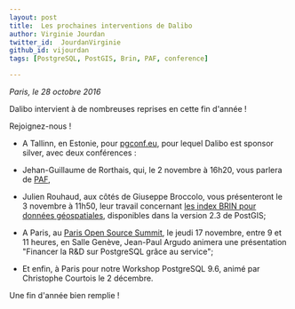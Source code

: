 ```yaml
---
layout: post
title:  Les prochaines interventions de Dalibo 
author: Virginie Jourdan
twitter_id:  JourdanVirginie   
github_id: vijourdan
tags: [PostgreSQL, PostGIS, Brin, PAF, conference]

---
```

*Paris, le 28 octobre 2016*

Dalibo intervient à de nombreuses reprises en cette fin d'année !


<!--MORE-->

Rejoignez-nous !

  * A Tallinn, en Estonie, pour [pgconf.eu](https://2016.pgconf.eu/), pour lequel Dalibo est sponsor silver, avec deux conférences :
   * Jehan-Guillaume de Rorthais, qui, le 2 novembre à 16h20, vous parlera de [PAF](https://www.postgresql.eu/events/schedule/pgconfeu2016/session/1363-paf-auto-failover-and-more/), 
   * Julien Rouhaud, aux côtés de Giuseppe Broccolo, vous présenteront le 3 novembre à 11h50, leur travail concernant [les index BRIN pour données géospatiales](https://www.postgresql.eu/events/schedule/pgconfeu2016/session/1358-extend-brin-support-to-postgis-block-range-indexing-on-geospatial-data/), disponibles dans la version 2.3 de PostGIS;

  * A Paris, au [Paris Open Source Summit](https://opensourcesummit.paris/Bienvenue_150.html), le jeudi 17 novembre, entre 9 et 11 heures, en Salle Genève, Jean-Paul Argudo animera une présentation "Financer la R&D sur PostgreSQL grâce au service";

  * Et enfin, à Paris pour notre Workshop PostgreSQL 9.6, animé par Christophe Courtois le 2 décembre.

Une fin d'année bien remplie !
